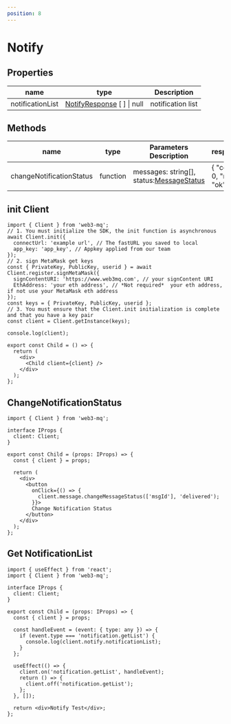 ```yaml
---
position: 8
---
```


# Notify

## Properties

| name             | type                                                                        | Description       |
| ---------------- | --------------------------------------------------------------------------- | ----------------- |
| notificationList | [NotifyResponse](/docs/Web3MQ-SDK/JS-SDK/types/#notifyresponse) [ ] \| null | notification list |

## Methods

| name                     | type     | Parameters Description                                                                   | response                  |
| ------------------------ | -------- | ---------------------------------------------------------------------------------------- | ------------------------- |
| changeNotificationStatus | function | messages: string[], status:[MessageStatus](/docs/Web3MQ-SDK/JS-SDK/types/#messagestatus) | { "code": 0, "msg": "ok"} |

## init Client

```tsx
import { Client } from 'web3-mq';
// 1. You must initialize the SDK, the init function is asynchronous
await Client.init({
  connectUrl: 'example url', // The fastURL you saved to local
  app_key: 'app_key', // Appkey applied from our team
});
// 2. sign MetaMask get keys
const { PrivateKey, PublicKey, userid } = await Client.register.signMetaMask({
  signContentURI: 'https://www.web3mq.com', // your signContent URI
  EthAddress: 'your eth address', // *Not required*  your eth address, if not use your MetaMask eth address
});
const keys = { PrivateKey, PublicKey, userid };
// 3. You must ensure that the Client.init initialization is complete and that you have a key pair
const client = Client.getInstance(keys);

console.log(client);

export const Child = () => {
  return (
    <div>
      <Child client={client} />
    </div>
  );
};
```

## ChangeNotificationStatus

```tsx
import { Client } from 'web3-mq';

interface IProps {
  client: Client;
}

export const Child = (props: IProps) => {
  const { client } = props;

  return (
    <div>
      <button
        onClick={() => {
          client.message.changeMessageStatus(['msgId'], 'delivered');
        }}>
        Change Notification Status
      </button>
    </div>
  );
};
```

## Get NotificationList

```tsx
import { useEffect } from 'react';
import { Client } from 'web3-mq';

interface IProps {
  client: Client;
}

export const Child = (props: IProps) => {
  const { client } = props;

  const handleEvent = (event: { type: any }) => {
    if (event.type === 'notification.getList') {
      console.log(client.notify.notificationList);
    }
  };

  useEffect(() => {
    client.on('notification.getList', handleEvent);
    return () => {
      client.off('notification.getList');
    };
  }, []);

  return <div>Notify Test</div>;
};
```
